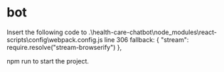 ﻿# bot

Insert the following code to .\health-care-chatbot\node_modules\react-scripts\config\webpack.config.js
line 306
      fallback: { 
        "stream": require.resolve("stream-browserify")
        },

npm run to start the project.